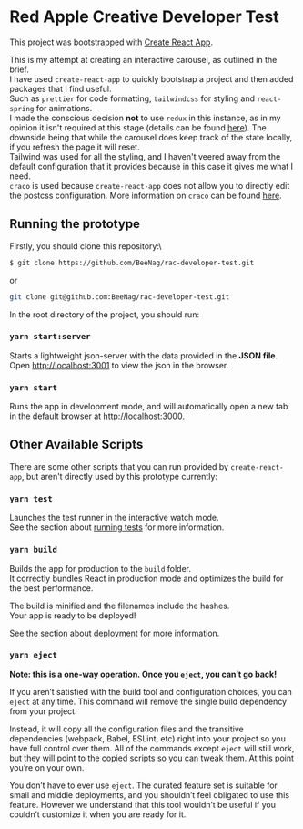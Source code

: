 # Red Apple Creative Developer Test

This project was bootstrapped with [Create React App](https://github.com/facebook/create-react-app).<br />

This is my attempt at creating an interactive carousel, as outlined in the brief.\
I have used `create-react-app` to quickly bootstrap a project and then added packages that I find useful.\
Such as `prettier` for code formatting, `tailwindcss` for styling and `react-spring` for animations.\
I made the conscious decision **not** to use `redux` in this instance, as in my opinion it isn't required at this stage (details can be found [here](https://redux.js.org/faq/general#when-should-i-use-redux)). The downside being that while the carousel does keep track of the state locally, if you refresh the page it will reset.\
Tailwind was used for all the styling, and I haven't veered away from the default configuration that it provides because in this case it gives me what I need.\
`craco` is used because `create-react-app` does not allow you to directly edit the postcss configuration. More information on `craco` can be found [here](https://github.com/gsoft-inc/craco).

## Running the prototype

Firstly, you should clone this repository:\

```bash
$ git clone https://github.com/BeeNag/rac-developer-test.git
```

or

```bash
git clone git@github.com:BeeNag/rac-developer-test.git
```

In the root directory of the project, you should run:

### `yarn start:server`

Starts a lightweight json-server with the data provided in the **JSON file**.\
Open [http://localhost:3001](http://localhost:3001) to view the json in the browser.

### `yarn start`

Runs the app in development mode, and will automatically open a new tab in the default browser at [http://localhost:3000](http://localhost:3000).

## Other Available Scripts

There are some other scripts that you can run provided by `create-react-app`, but aren't directly used by this prototype currently:

### `yarn test`

Launches the test runner in the interactive watch mode.\
See the section about [running tests](https://facebook.github.io/create-react-app/docs/running-tests) for more information.

### `yarn build`

Builds the app for production to the `build` folder.\
It correctly bundles React in production mode and optimizes the build for the best performance.

The build is minified and the filenames include the hashes.\
Your app is ready to be deployed!

See the section about [deployment](https://facebook.github.io/create-react-app/docs/deployment) for more information.

### `yarn eject`

**Note: this is a one-way operation. Once you `eject`, you can’t go back!**

If you aren’t satisfied with the build tool and configuration choices, you can `eject` at any time. This command will remove the single build dependency from your project.

Instead, it will copy all the configuration files and the transitive dependencies (webpack, Babel, ESLint, etc) right into your project so you have full control over them. All of the commands except `eject` will still work, but they will point to the copied scripts so you can tweak them. At this point you’re on your own.

You don’t have to ever use `eject`. The curated feature set is suitable for small and middle deployments, and you shouldn’t feel obligated to use this feature. However we understand that this tool wouldn’t be useful if you couldn’t customize it when you are ready for it.
